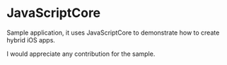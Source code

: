 # JavaScriptCore
Sample application, it uses JavaScriptCore to demonstrate how to create hybrid iOS apps.

I would appreciate any contribution for the sample.
